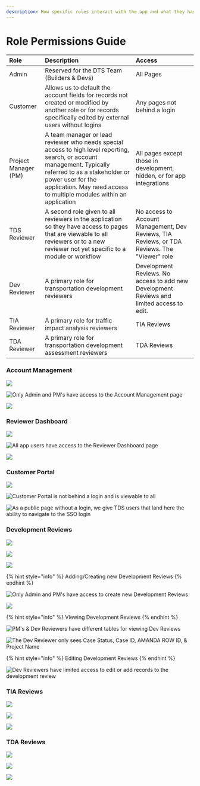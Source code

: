 ```yaml
---
description: How specific roles interact with the app and what they have access to
---
```


# Role Permissions Guide

| Role | Description | Access |
| :--- | :--- | :--- |
| Admin | Reserved for the DTS Team \(Builders & Devs\) | All Pages |
| Customer | Allows us to default the account fields for records not created or modified by another role or for records specifically edited by external users without logins | Any pages not behind a login |
| Project Manager \(PM\) | A team manager or lead reviewer who needs special access to high level reporting, search, or account management. Typically referred to as a stakeholder or power user for the application. May need access to multiple modules within an application | All pages except those in development, hidden, or for app integrations |
| TDS Reviewer | A second role given to all reviewers in the application so they have access to pages that are viewable to all reviewers or to a new reviewer not yet specific to a module or workflow | No access to Account Management, Dev Reviews, TIA Reviews, or TDA Reviews. The "Viewer" role |
| Dev Reviewer | A primary role for transportation development reviewers | Development Reviews. No access to add new Development Reviews and limited access to edit. |
| TIA Reviewer | A primary role for traffic impact analysis reviewers | TIA Reviews |
| TDA Reviewer | A primary role for transportation development assessment reviewers | TDA Reviews |

### Account Management

![](../.gitbook/assets/image%20%28244%29.png)

![Only Admin and PM&apos;s have access to the Account Management page](../.gitbook/assets/image%20%28266%29.png)

![](../.gitbook/assets/image%20%28216%29.png)

### Reviewer Dashboard

![](../.gitbook/assets/image%20%28228%29.png)

![All app users have access to the Reviewer Dashboard page](../.gitbook/assets/image%20%28219%29.png)

![](../.gitbook/assets/image%20%28206%29.png)

### Customer Portal

![](../.gitbook/assets/image%20%28223%29.png)

![Customer Portal is not behind a login and is viewable to all](../.gitbook/assets/image%20%28232%29.png)

![As a public page without a login, we give TDS users that land here the ability to navigate to the SSO login](../.gitbook/assets/image%20%28241%29.png)

### Development Reviews

![](../.gitbook/assets/image%20%28254%29.png)

![](../.gitbook/assets/image%20%28234%29.png)

![](../.gitbook/assets/image%20%28258%29.png)

{% hint style="info" %}
Adding/Creating new Development Reviews
{% endhint %}

![Only Admin and PM&apos;s have access to create new Development Reviews](../.gitbook/assets/image%20%28253%29.png)

![](../.gitbook/assets/image%20%28255%29.png)

{% hint style="info" %}
Viewing Development Reviews
{% endhint %}

![PM&apos;s &amp; Dev Reviewers have different tables for viewing Dev Reviews](../.gitbook/assets/image%20%28217%29.png)

![The Dev Reviewer only sees Case Status, Case ID, AMANDA ROW ID, &amp; Project Name](../.gitbook/assets/image%20%28270%29.png)

{% hint style="info" %}
Editing Development Reviews
{% endhint %}

![Dev Reviewers have limited access to edit or add records to the development review](../.gitbook/assets/image%20%28213%29.png)

### TIA Reviews

![](../.gitbook/assets/image%20%28242%29.png)

![](../.gitbook/assets/image%20%28240%29.png)

![](../.gitbook/assets/image%20%28225%29.png)

### TDA Reviews

![](../.gitbook/assets/image%20%28222%29.png)

![](../.gitbook/assets/image%20%28231%29.png)

![](../.gitbook/assets/image%20%28265%29.png)

